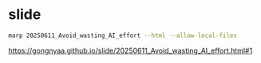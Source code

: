 # slide

```bash
marp 20250611_Avoid_wasting_AI_effort --html --allow-local-files
```

https://gongnyaa.github.io/slide/20250611_Avoid_wasting_AI_effort.html#1